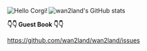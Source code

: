 <img src="https://corgi.photos/195/195" alt="Hello Corgi!" align="left" /> ![wan2land's GitHub stats](https://github-readme-stats.vercel.app/api?username=wan2land)

**👇👇 Guest Book 👇👇**

https://github.com/wan2land/wan2land/issues
